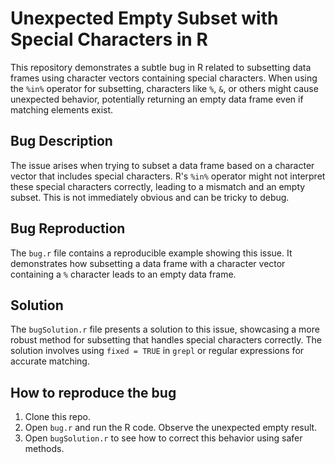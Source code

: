 # Unexpected Empty Subset with Special Characters in R

This repository demonstrates a subtle bug in R related to subsetting data frames using character vectors containing special characters. When using the `%in%` operator for subsetting, characters like `%`, `&`, or others might cause unexpected behavior, potentially returning an empty data frame even if matching elements exist.

## Bug Description
The issue arises when trying to subset a data frame based on a character vector that includes special characters.  R's `%in%` operator might not interpret these special characters correctly, leading to a mismatch and an empty subset. This is not immediately obvious and can be tricky to debug.

## Bug Reproduction
The `bug.r` file contains a reproducible example showing this issue. It demonstrates how subsetting a data frame with a character vector containing a `%` character leads to an empty data frame.

## Solution
The `bugSolution.r` file presents a solution to this issue, showcasing a more robust method for subsetting that handles special characters correctly.  The solution involves using `fixed = TRUE` in `grepl` or regular expressions for accurate matching.

## How to reproduce the bug
1. Clone this repo.
2. Open `bug.r` and run the R code. Observe the unexpected empty result.
3. Open `bugSolution.r` to see how to correct this behavior using safer methods.
